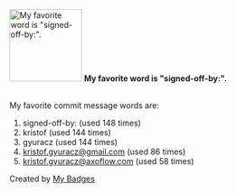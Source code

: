 <img src="https://github.com/my-badges/my-badges/blob/master/src/all-badges/favorite-word/favorite-word.png?raw=true" alt="My favorite word is &quot;signed-off-by:&quot;." title="My favorite word is &quot;signed-off-by:&quot;." width="128">
<strong>My favorite word is &quot;signed-off-by:&quot;.</strong>
<br><br>

My favorite commit message words are:

1. signed-off-by: (used 148 times)
2. kristof (used 144 times)
3. gyuracz (used 144 times)
4. <kristof.gyuracz@gmail.com> (used 86 times)
5. <kristof.gyuracz@axoflow.com> (used 58 times)


Created by <a href="https://github.com/my-badges/my-badges">My Badges</a>
